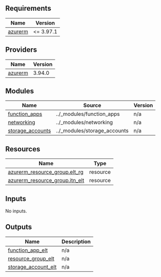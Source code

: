 <!-- markdownlint-disable -->
<!-- BEGIN_TF_DOCS -->
## Requirements

| Name | Version |
|------|---------|
| <a name="requirement_azurerm"></a> [azurerm](#requirement\_azurerm) | <= 3.97.1 |

## Providers

| Name | Version |
|------|---------|
| <a name="provider_azurerm"></a> [azurerm](#provider\_azurerm) | 3.94.0 |

## Modules

| Name | Source | Version |
|------|--------|---------|
| <a name="module_function_apps"></a> [function\_apps](#module\_function\_apps) | ../_modules/function_apps | n/a |
| <a name="module_networking"></a> [networking](#module\_networking) | ../_modules/networking | n/a |
| <a name="module_storage_accounts"></a> [storage\_accounts](#module\_storage\_accounts) | ../_modules/storage_accounts | n/a |

## Resources

| Name | Type |
|------|------|
| [azurerm_resource_group.elt_rg](https://registry.terraform.io/providers/hashicorp/azurerm/latest/docs/resources/resource_group) | resource |
| [azurerm_resource_group.itn_elt](https://registry.terraform.io/providers/hashicorp/azurerm/latest/docs/resources/resource_group) | resource |

## Inputs

No inputs.

## Outputs

| Name | Description |
|------|-------------|
| <a name="output_function_app_elt"></a> [function\_app\_elt](#output\_function\_app\_elt) | n/a |
| <a name="output_resource_group_elt"></a> [resource\_group\_elt](#output\_resource\_group\_elt) | n/a |
| <a name="output_storage_account_elt"></a> [storage\_account\_elt](#output\_storage\_account\_elt) | n/a |
<!-- END_TF_DOCS -->
